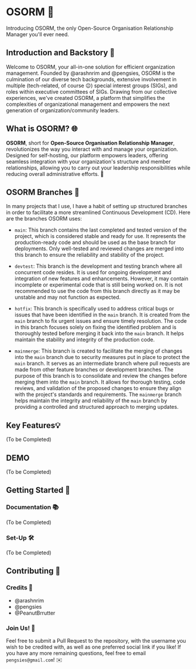 # OSORM 🚀
Introducing OSORM, the only Open-Source Organisation Relationship Manager you'll ever need. 

## Introduction and Backstory 📖
Welcome to OSORM, your all-in-one solution for efficient organization management. Founded by @arashnrim and @pengsies, OSORM is the culmination of our diverse tech backgrounds, extensive involvement in multiple (tech-related, of course 😉) special interest groups (SIGs), and roles within executive committees of SIGs. Drawing from our collective experiences, we've created OSORM, a platform that simplifies the complexities of organizational management and empowers the next generation of organization/community leaders.

## What is OSORM? 🌐
**OSORM**, short for **Open-Source Organisation Relationship Manager**, revolutionizes the way you interact with and manage your organization. Designed for self-hosting, our platform empowers leaders, offering seamless integration with your organization's structure and member relationships, allowing you to carry out your leadership responsibilities while reducing overall administrative efforts. 🤝


## OSORM Branches 🌿
In many projects that I use, I have a habit of setting up structured branches in order to facilitate a more streamlined Continuous Development (CD). Here are the branches OSORM uses:

- `main`: This branch contains the last completed and tested version of the project, which is considered stable and ready for use. It represents the production-ready code and should be used as the base branch for deployments. Only well-tested and reviewed changes are merged into this branch to ensure the reliability and stability of the project.

- `devtest`: This branch is the development and testing branch where all concurrent code resides. It is used for ongoing development and integration of new features and enhancements. However, it may contain incomplete or experimental code that is still being worked on. It is not recommended to use the code from this branch directly as it may be unstable and may not function as expected.

- `hotfix`: This branch is specifically used to address critical bugs or issues that have been identified in the `main` branch. It is created from the `main` branch to fix urgent issues and ensure timely resolution. The code in this branch focuses solely on fixing the identified problem and is thoroughly tested before merging it back into the `main` branch. It helps maintain the stability and integrity of the production code.

- `mainmerge`: This branch is created to facilitate the merging of changes into the `main` branch due to security measures put in place to protect the `main` branch. It serves as an intermediate branch where pull requests are made from other feature branches or development branches. The purpose of this branch is to consolidate and review the changes before merging them into the `main` branch. It allows for thorough testing, code reviews, and validation of the proposed changes to ensure they align with the project's standards and requirements. The `mainmerge` branch helps maintain the integrity and reliability of the `main` branch by providing a controlled and structured approach to merging updates.

## Key Features💡
(To be Completed)

## DEMO
(To be Completed)

## Getting Started 🔑
### Documentation 📚
(To be Completed)

### Set-Up 🛠️
(To be Completed)

## Contributing 🤝
### Credits 🎉
- @arashnrim 
- @pengsies 
- @PeanutBrrutter

### Join Us! 🤗
Feel free to submit a Pull Request to the repository, with the username you wish to be credited with, as well as one preferred social link if you like! If you have any more remaining questions, feel free to email `pengsies@gmail.com`! ✉️
